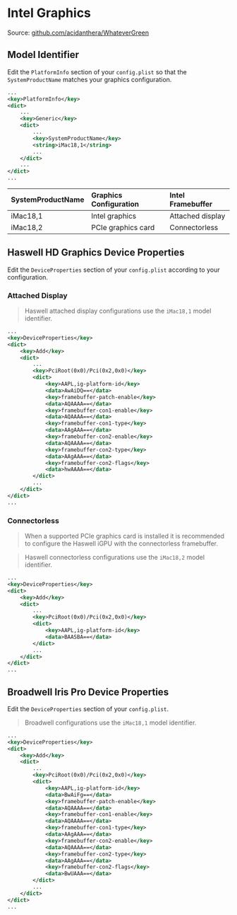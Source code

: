 # Intel Graphics

Source: [github.com/acidanthera/WhateverGreen](https://github.com/acidanthera/WhateverGreen)

## Model Identifier

Edit the ```PlatformInfo``` section of your ```config.plist``` so that the ```SystemProductName``` matches your graphics configuration.

```xml
...
<key>PlatformInfo</key>
<dict>
    ...
    <key>Generic</key>
    <dict>
        ...
        <key>SystemProductName</key>
        <string>iMac18,1</string>
        ...
    </dict>
    ...
</dict>
...
````

| SystemProductName | Graphics Configuration | Intel Framebuffer |
|:------------------|:-----------------------|:------------------|
| iMac18,1          | Intel graphics         | Attached display  |
| iMac18,2          | PCIe graphics card     | Connectorless     |

## Haswell HD Graphics Device Properties

Edit the `DeviceProperties` section of your `config.plist` according to your configuration.

### Attached Display

> Haswell attached display configurations use the `iMac18,1` model identifier.

```xml
...
<key>DeviceProperties</key>
<dict>
    <key>Add</key>
    <dict>
        ...
        <key>PciRoot(0x0)/Pci(0x2,0x0)</key>
        <dict>
            <key>AAPL,ig-platform-id</key>
            <data>AwAiDQ==</data>
            <key>framebuffer-patch-enable</key>
            <data>AQAAAA==</data>
            <key>framebuffer-con1-enable</key>
            <data>AQAAAA==</data>
            <key>framebuffer-con1-type</key>
            <data>AAgAAA==</data>
            <key>framebuffer-con2-enable</key>
            <data>AQAAAA==</data>
            <key>framebuffer-con2-type</key>
            <data>AAgAAA==</data>
            <key>framebuffer-con2-flags</key>
            <data>hwAAAA==</data>
        </dict>
        ...
    </dict>
</dict>
...
```

### Connectorless

> When a supported PCIe graphics card is installed it is recommended to configure the Haswell iGPU with the connectorless framebuffer.

> Haswell connectorless configurations use the `iMac18,2` model identifier.

```xml
...
<key>DeviceProperties</key>
<dict>
    <key>Add</key>
    <dict>
        ...
        <key>PciRoot(0x0)/Pci(0x2,0x0)</key>
        <dict>
            <key>AAPL,ig-platform-id</key>
            <data>BAASBA==</data>
        </dict>
        ...
    </dict>
</dict>
...
```

## Broadwell Iris Pro Device Properties

Edit the `DeviceProperties` section of your `config.plist`.

> Broadwell configurations use the `iMac18,1` model identifier.

```xml
...
<key>DeviceProperties</key>
<dict>
    <key>Add</key>
    <dict>
        ...
        <key>PciRoot(0x0)/Pci(0x2,0x0)</key>
        <dict>
            <key>AAPL,ig-platform-id</key>
            <data>BwAiFg==</data>
            <key>framebuffer-patch-enable</key>
            <data>AQAAAA==</data>
            <key>framebuffer-con1-enable</key>
            <data>AQAAAA==</data>
            <key>framebuffer-con1-type</key>
            <data>AAgAAA==</data>
            <key>framebuffer-con2-enable</key>
            <data>AQAAAA==</data>
            <key>framebuffer-con2-type</key>
            <data>AAgAAA==</data>
            <key>framebuffer-con2-flags</key>
            <data>BwUAAA==</data>
        </dict>
        ...
    </dict>
</dict>
...
```
